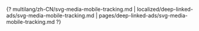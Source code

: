 {? multilang/zh-CN/svg-media-mobile-tracking.md | localized/deep-linked-ads/svg-media-mobile-tracking.md | pages/deep-linked-ads/svg-media-mobile-tracking.md ?}
